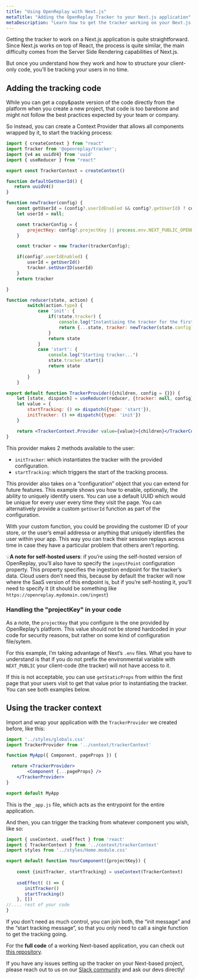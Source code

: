 ```yaml
---
title: "Using OpenReplay with Next.js"
metaTitle: "Adding the OpenReplay Tracker to your Next.js application"
metaDescription: "Learn how to get the tracker working on your Next.js application"
---
```

Getting the tracker to work on a Next.js application is quite straightforward. Since Next.js works on top of React, the process is quite similar, the main difficulty comes from the Server Side Rendering capabilities of Next.js.

But once you understand how they work and how to structure your client-only code, you’ll be tracking your users in no time.

## Adding the tracking code

While you can get a copy&paste version of the code directly from the platform when you create a new project, that code is too barebone and might not follow the best practices expected by your team or company.

So instead, you can create a Context Provider that allows all components wrapped by it, to start the tracking process:

```jsx
import { createContext } from "react"
import Tracker from '@openreplay/tracker';
import {v4 as uuidV4} from 'uuid'
import { useReducer } from "react"

export const TrackerContext = createContext()

function defaultGetUserId() {
   return uuidV4() 
}

function newTracker(config) {
    const getUserId = (config?.userIdEnabled && config?.getUserId) ? config.getUserId : defaultGetUserId
    let userId = null;

    const trackerConfig = {
        projectKey: config?.projectKey || process.env.NEXT_PUBLIC_OPENREPLAY_PROJECT_KEY
    }

    const tracker = new Tracker(trackerConfig);

    if(config?.userIdEnabled) {
        userId = getUserId()
        tracker.setUserID(userId)
    }
    return tracker

}

function reducer(state, action) {
        switch(action.type) {
            case 'init': {
                if(!state.tracker) {
                    console.log("Instantiaing the tracker for the first time...")
                    return {...state, tracker: newTracker(state.config)}
                }
                return state
            }
            case 'start': {
                console.log("Starting tracker...")
                state.tracker.start()
                return state
            }
        }
    }

export default function TrackerProvider({children, config = {}}) {
    let [state, dispatch] = useReducer(reducer, {tracker: null, config})
    let value = {
        startTracking: () => dispatch({type: 'start'}),
        initTracker: () => dispatch({type: 'init'})
    }

    return <TrackerContext.Provider value={value}>{children}</TrackerContext.Provider>
}
```

This provider makes 2 methods available to the user:

- `initTracker`: which instantiates the tracker with the provided configuration.
- `startTracking`: which triggers the start of the tracking process.

This provider also takes on a “configuration” object that you can extend for future features. This example shows you how to enable, optionally, the ability to uniquely identify users. You can use a default UUID which would be unique for every user every time they visit the page. You can alternatively provide a custom `getUserId` function as part of the configuration. 

With your custom function, you could be providing the customer ID of your store, or the user’s email addressa or anything that uniquely identifies the user within your app. This way you can track their session replays across time in case they have a particular problem that others aren’t reporting.

💡**A note for self-hosted users**: if you’re using the self-hosted version of OpenReplay, you’ll also have to specify the `ingestPoint` configuration property. This property specifies the ingestion endpoint for the tracker’s data. Cloud users don’t need this, because by default the tracker will now where the SaaS version of this endpoint is, but if you’re self-hosting it, you’ll need to specify it (it should be something like `https://openreplay.mydomain.com/ingest`) 

### Handling the "projectKey" in your code

As a note, the `projectKey` that you configure is the one provided by OpenReplay’s platform. This value should not be stored hardcoded in your code for security reasons, but rather on some kind of configuration file/sytem.

For this example, I’m taking advantage of Next’s `.env` files. What you have to understand is that if you do not prefix the environmental variable with `NEXT_PUBLIC` your client-code (the tracker) will not have access to it. 

If this is not acceptable, you can use `getStaticProps` from within the first page that your users visit to get that value prior to instantiating the tracker. You can see both examples below.

## Using the tracker context

Import and wrap your application with the `TrackerProvider` we created before, like this:

```jsx
import '../styles/globals.css'
import TrackerProvider from '../context/trackerContext'

function MyApp({ Component, pageProps }) {

  return <TrackerProvider>
        <Component {...pageProps} />
    </TrackerProvider>
}

export default MyApp
```

This is the `_app.js` file, which acts as the entrypoint for the entire application.  

And then, you can trigger the tracking from whatever component you wish, like so:

```jsx
import { useContext, useEffect } from 'react'
import { TrackerContext } from '../context/trackerContext'
import styles from '../styles/Home.module.css'

export default function YourComponent({projectKey}) {
    
    const {initTracker, startTracking} = useContext(TrackerContext)
    
    useEffect( () => {
       initTracker()
       startTracking()
    }, [])
//.... rest of your code
}
```

If you don’t need as much control, you can join both, the “init message” and the “start tracking message”, so that you only need to call a single function to get the tracking going.

For the **full code** of a working Next-based application, you can check out [this repository](https://github.com/deleteman/openreplay-next-example).

If you have any issues setting up the tracker on your Next-based project, please reach out to us on our [Slack community](https://slack.openreplay.com/) and ask our devs directly!
